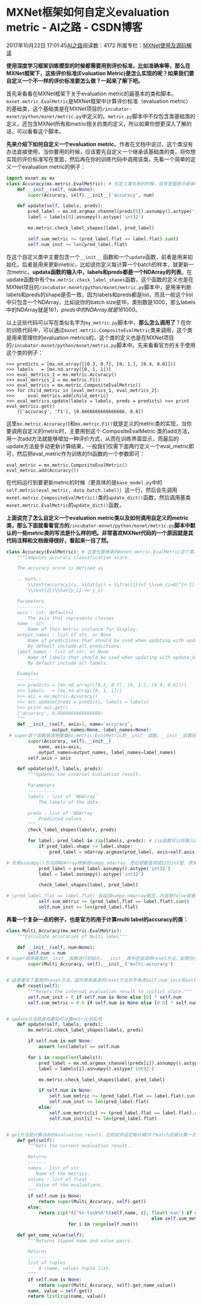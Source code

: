 # MXNet框架如何自定义evaluation metric - AI之路 - CSDN博客





2017年10月22日 17:01:45[AI之路](https://me.csdn.net/u014380165)阅读数：4172
所属专栏：[MXNet使用及源码解读](https://blog.csdn.net/column/details/19485.html)









**使用深度学习框架训练模型的时候都需要用到评价标准，比如准确率等，那么在MXNet框架下，这些评价标准(Evaluation Metric)是怎么实现的呢？如果我们要自定义一个不一样的评价标准要怎么做？一起来了解下吧。**

首先来看看在MXNet框架下关于evaluation metric的最基本的类和脚本。`mxnet.metric.EvalMetric`是MXNet框架中计算评价标准（evaluation metric）的基础类，这个基础类是在MXNet项目的`/incubator-mxnet/python/mxnet/metric.py`中定义的。`metric.py`脚本中不仅包含类基础类的定义，还包含MXNet所有和metric相关的类的定义，所以如果你想更深入了解的话，可以看看这个脚本。

**先来介绍下如何自定义一个evaluation metric**。作者在文档中说过，这个类没有办法直接使用，当你要用的时候，应该要先自定义一个继承该基础类的类，将你想实现的评价标准写在里面，然后再在你的训练代码中调用该类。先看一个简单的定义一个evaluation metric的例子：

```python
import mxnet as mx
class Accuracy(mx.metric.EvalMetric): # 在定义类名称的时候，括号里面表示继承哪个类
    def __init__(self, num=None):
        super(Accuracy, self).__init__('accuracy', num)

    def update(self, labels, preds):
        pred_label = mx.nd.argmax_channel(preds[0]).asnumpy().astype('int32')
        label = labels[0].asnumpy().astype('int32')

        mx.metric.check_label_shapes(label, pred_label)

        self.sum_metric += (pred_label.flat == label.flat).sum()
        self.num_inst += len(pred_label.flat)
```

在这个自定义类中主要包含一个`__init__`    函数和一个`update`函数，前者是用来初始化，后者是用来更新metric，比如说你定义每计算一个batch的样本，就更新一次metric。**updata函数的输入中，labels和preds都是一个NDArray的列表**。在update函数中有个`mx.metric.check_label_shaoes`函数，这个函数的定义也是在MXNet项目的`/incubator-mxnet/python/mxnet/metric.py`脚本中，是用来判断labels和preds的shape是否一致，因为labels和preds都是list，而且一般这个list中只包含一个NDArray，比如说你的batch size是16，类别数是1000，那么labels中的NDArray就是16*1，preds中的NDArray就是16*1000。

以上这些代码可以写在类似名字为`my_metric.py`脚本中，**那么怎么调用了**？在你的训练代码中，可以通过`mxnet.metric.CompositeEvalMetric`类来调用，这个类是用来管理你的evaluation metrics的，这个类的定义也是在MXNet项目的`/incubator-mxnet/python/mxnet/metric.py`脚本中。先来看看官方的关于使用这个类的例子：

```
>>> predicts = [mx.nd.array([[0.3, 0.7], [0, 1.], [0.4, 0.6]])]
>>> labels   = [mx.nd.array([0, 1, 1])]
>>> eval_metrics_1 = mx.metric.Accuracy()
>>> eval_metrics_2 = mx.metric.F1()
>>> eval_metrics = mx.metric.CompositeEvalMetric()
>>> for child_metric in [eval_metrics_1, eval_metrics_2]:
>>>     eval_metrics.add(child_metric)
>>> eval_metrics.update(labels = labels, preds = predicts) >>> print eval_metrics.get()
    (['accuracy', 'f1'], [0.6666666666666666, 0.8])
```

这里`mx.metric.Accuracy(`)和`mx.metric.F1()`就是定义的metric类的实现，当你要调用自定义的metric时，主要用到这个·CompositeEvalMetric·类的add方法，用一次add方法就能够增加一种评价方式，从而在训练界面显示，而最后的update方法是手动更新计算结果，一般我们仅需下面两行定义一个eval_metric即可，然后把eval_metric作为训练的fit函数的一个参数即可：

```
eval_metric = mx.metric.CompositeEvalMetric()
eval_metric.add(Accuracy())
```

在代码运行到要更新metric的时候（更具体的是`base_model.py`中的`self.metric(eval_metric, data_batch.label)`）这一行，然后会先调用`mxnet.metric.CompositeEvalMetric()`类的`update_dict()`函数，然后调用基类`mxnet.metric.EvalMetric`的`update_dict()`函数，

**上面说完了怎么自定义一个evaluation metric类以及如何调用自定义的metric类，那么下面就看看官方的**`/incubator-mxnet/python/mxnet/metric.py`**脚本中默认的一些metric类的写法是什么样的吧。非常喜欢MXNet代码的一个原因就是其代码注释和文档做得很好，看起来一目了然。**

```python
class Accuracy(EvalMetric): # 这里也是继承的mxnet.metric.EvalMetric这个类，只不过因为这两个类在同一个脚本中定义，因此就可以直接写EvalMetric
    """Computes accuracy classification score.

    The accuracy score is defined as

    .. math::
        \\text{accuracy}(y, \\hat{y}) = \\frac{1}{n} \\sum_{i=0}^{n-1}
        \\text{1}(\\hat{y_i} == y_i)

    Parameters
    ----------
    axis : int, default=1
        The axis that represents classes
    name : str
        Name of this metric instance for display.
    output_names : list of str, or None
        Name of predictions that should be used when updating with update_dict.
        By default include all predictions.
    label_names : list of str, or None
        Name of labels that should be used when updating with update_dict.
        By default include all labels.

    Examples
    --------
    >>> predicts = [mx.nd.array([[0.3, 0.7], [0, 1.], [0.4, 0.6]])]
    >>> labels   = [mx.nd.array([0, 1, 1])]
    >>> acc = mx.metric.Accuracy()
    >>> acc.update(preds = predicts, labels = labels)
    >>> print acc.get()
    ('accuracy', 0.6666666666666666)
    """
    def __init__(self, axis=1, name='accuracy',
                 output_names=None, label_names=None):
 # super这个函数是调用基类mx.metric.EvalMetric的__init__函数，__init__函数括号中的变量是要传递给基类的__init__函数的变量。super()括号中的Accuracy表示类名称。
        super(Accuracy, self).__init__(
            name, axis=axis,
            output_names=output_names, label_names=label_names)
        self.axis = axis

    def update(self, labels, preds):
        """Updates the internal evaluation result.

        Parameters
        ----------
        labels : list of `NDArray`
            The labels of the data.

        preds : list of `NDArray`
            Predicted values.
        """
        check_label_shapes(labels, preds)

        for label, pred_label in zip(labels, preds): # zip函数可以将输入的两个list的对应位置的值变成一个元组(tuple)，这样每个tuple就包含两个值，这两个值在这里都是NDArray格式。又因为pred_label的shape和label的shape是不一样的，所以都会进入下面这个if语句，也就是先将pred_label按行求出最大值所在的index，然后pred_label就和label是相同shape的NDArray了。
            if pred_label.shape != label.shape:
                pred_label = ndarray.argmax(pred_label, axis=self.axis)

# 先用asnumpy()方法将NDArray转换成numpy.ndarray，然后把数值转成32位int型，原来是浮点型
            pred_label = pred_label.asnumpy().astype('int32')
            label = label.asnumpy().astype('int32')

            check_label_shapes(label, pred_label)

# (pred_label.flat == label.flat) 会返回numpy.ndarray格式，内容是false或者true，表示相等或不相等，最后求一个和
            self.sum_metric += (pred_label.flat == label.flat).sum()
            self.num_inst += len(pred_label.flat)
```

**再看一个复杂一点的例子，也是官方的用于计算multi label的accuracy的类：**

```python
class Multi_Accuracy(mx.metric.EvalMetric):
    """Calculate accuracies of multi label"""

    def __init__(self, num=None):
        self.num = num
# super调用基类的__init__函数进行初始化，__init__其中还会调用reset方法，如果你没有重写reset方法，那就默认调用基类的reset方法
        super(Multi_Accuracy, self).__init__('multi-accuracy')


# 这里重写了基类的reset方法，因为原来基类的reset方法并不考虑self.num_inst和self.sum_metric是list的情况，因此基类里面的reset方法只是两行：self.num_inst = 0 和 self.sum_metric = 0.0。
    def reset(self):
        """Resets the internal evaluation result to initial state."""
        self.num_inst = 0 if self.num is None else [0] * self.num
        self.sum_metric = 0.0 if self.num is None else [0.0] * self.num


# update方法就是你要如何计算metric的实现
    def update(self, labels, preds):
        mx.metric.check_label_shapes(labels, preds)

        if self.num is not None:
            assert len(labels) == self.num

        for i in range(len(labels)):
            pred_label = mx.nd.argmax_channel(preds[i]).asnumpy().astype('int32')
            label = labels[i].asnumpy().astype('int32')

            mx.metric.check_label_shapes(label, pred_label)

            if self.num is None:
                self.sum_metric += (pred_label.flat == label.flat).sum()
                self.num_inst += len(pred_label.flat)
            else:
                self.sum_metric[i] += (pred_label.flat == label.flat).sum()
                self.num_inst[i] += len(pred_label.flat)


# get方法是计算当前的evaluation result。比如说你设定每计算20个batch后就计算一次准确率等结果，那么这个结果的计算就是调用这个get方法
    def get(self):
        """Gets the current evaluation result.

        Returns
        -------
        names : list of str
           Name of the metrics.
        values : list of float
           Value of the evaluations.
        """
        if self.num is None:
            return super(Multi_Accuracy, self).get()
        else:
            return zip(*(('%s-task%d'%(self.name, i), float('nan') if self.num_inst[i] == 0
                                                      else self.sum_metric[i] / self.num_inst[i])
                       for i in range(self.num)))

    def get_name_value(self):
        """Returns zipped name and value pairs.

        Returns
        -------
        list of tuples
            A (name, value) tuple list.
        """
        if self.num is None:
            return super(Multi_Accuracy, self).get_name_value()
        name, value = self.get()
        return list(zip(name, value))
```




